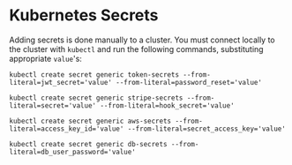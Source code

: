 # Kubernetes Secrets

Adding secrets is done manually to a cluster. You must connect locally to the cluster with `kubectl` and run the following commands, substituting appropriate `value`'s:

```
kubectl create secret generic token-secrets --from-literal=jwt_secret='value' --from-literal=password_reset='value'
```

```
kubectl create secret generic stripe-secrets --from-literal=secret='value' --from-literal=hook_secret='value'
```

```
kubectl create secret generic aws-secrets --from-literal=access_key_id='value' --from-literal=secret_access_key='value'
```

```
kubectl create secret generic db-secrets --from-literal=db_user_password='value'
```